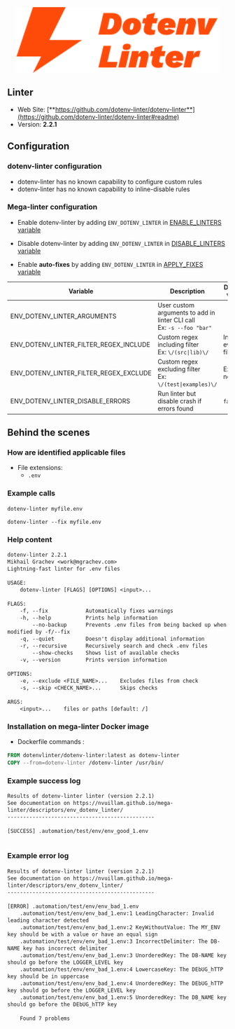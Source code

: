 <!-- markdownlint-disable MD033 MD041 -->
<!-- Generated by .automation/build.py, please do not update manually -->

<div align="center">
  <a href="https://github.com/dotenv-linter/dotenv-linter#readme" target="blank" title="Visit linter Web Site">
    <img src="https://raw.githubusercontent.com/dotenv-linter/dotenv-linter/master/logo.svg" alt="dotenv-linter" height="150px" class="megalinter-banner">
  </a>
</div>

## Linter

- Web Site: [**https://github.com/dotenv-linter/dotenv-linter**](https://github.com/dotenv-linter/dotenv-linter#readme)
- Version: **2.2.1**

## Configuration

### dotenv-linter configuration

- dotenv-linter has no known capability to configure custom rules
- dotenv-linter has no known capability to inline-disable rules

### Mega-linter configuration

- Enable dotenv-linter by adding `ENV_DOTENV_LINTER` in [ENABLE_LINTERS variable](../index.md#activation-and-deactivation)
- Disable dotenv-linter by adding `ENV_DOTENV_LINTER` in [DISABLE_LINTERS variable](../index.md#activation-and-deactivation)

- Enable **auto-fixes** by adding `ENV_DOTENV_LINTER` in [APPLY_FIXES variable](../index.md#apply-fixes)

| Variable | Description | Default value |
| ----------------- | -------------- | -------------- |
| ENV_DOTENV_LINTER_ARGUMENTS | User custom arguments to add in linter CLI call<br/>Ex: `-s --foo "bar"` |  |
| ENV_DOTENV_LINTER_FILTER_REGEX_INCLUDE | Custom regex including filter<br/>Ex: `\/(src\|lib)\/` | Include every file |
| ENV_DOTENV_LINTER_FILTER_REGEX_EXCLUDE | Custom regex excluding filter<br/>Ex: `\/(test\|examples)\/` | Exclude no file |
| ENV_DOTENV_LINTER_DISABLE_ERRORS | Run linter but disable crash if errors found | `false` |

## Behind the scenes

### How are identified applicable files

- File extensions:
  - `.env`

<!-- markdownlint-disable -->
<!-- /* cSpell:disable */ -->

### Example calls

```shell
dotenv-linter myfile.env
```

```shell
dotenv-linter --fix myfile.env
```


### Help content

```shell
dotenv-linter 2.2.1
Mikhail Grachev <work@mgrachev.com>
Lightning-fast linter for .env files

USAGE:
    dotenv-linter [FLAGS] [OPTIONS] <input>...

FLAGS:
    -f, --fix            Automatically fixes warnings
    -h, --help           Prints help information
        --no-backup      Prevents .env files from being backed up when modified by -f/--fix
    -q, --quiet          Doesn't display additional information
    -r, --recursive      Recursively search and check .env files
        --show-checks    Shows list of available checks
    -v, --version        Prints version information

OPTIONS:
    -e, --exclude <FILE_NAME>...    Excludes files from check
    -s, --skip <CHECK_NAME>...      Skips checks

ARGS:
    <input>...    files or paths [default: /]

```

### Installation on mega-linter Docker image

- Dockerfile commands :
```dockerfile
FROM dotenvlinter/dotenv-linter:latest as dotenv-linter
COPY --from=dotenv-linter /dotenv-linter /usr/bin/
```


### Example success log

```shell
Results of dotenv-linter linter (version 2.2.1)
See documentation on https://nvuillam.github.io/mega-linter/descriptors/env_dotenv_linter/
-----------------------------------------------

[SUCCESS] .automation/test/env/env_good_1.env
    

```

### Example error log

```shell
Results of dotenv-linter linter (version 2.2.1)
See documentation on https://nvuillam.github.io/mega-linter/descriptors/env_dotenv_linter/
-----------------------------------------------

[ERROR] .automation/test/env/env_bad_1.env
    .automation/test/env/env_bad_1.env:1 LeadingCharacter: Invalid leading character detected
    .automation/test/env/env_bad_1.env:2 KeyWithoutValue: The MY_ENV key should be with a value or have an equal sign
    .automation/test/env/env_bad_1.env:3 IncorrectDelimiter: The DB-NAME key has incorrect delimiter
    .automation/test/env/env_bad_1.env:3 UnorderedKey: The DB-NAME key should go before the LOGGER_LEVEL key
    .automation/test/env/env_bad_1.env:4 LowercaseKey: The DEbUG_hTTP key should be in uppercase
    .automation/test/env/env_bad_1.env:4 UnorderedKey: The DEbUG_hTTP key should go before the LOGGER_LEVEL key
    .automation/test/env/env_bad_1.env:5 UnorderedKey: The DB_NAME key should go before the DEbUG_hTTP key
    
    Found 7 problems

```
